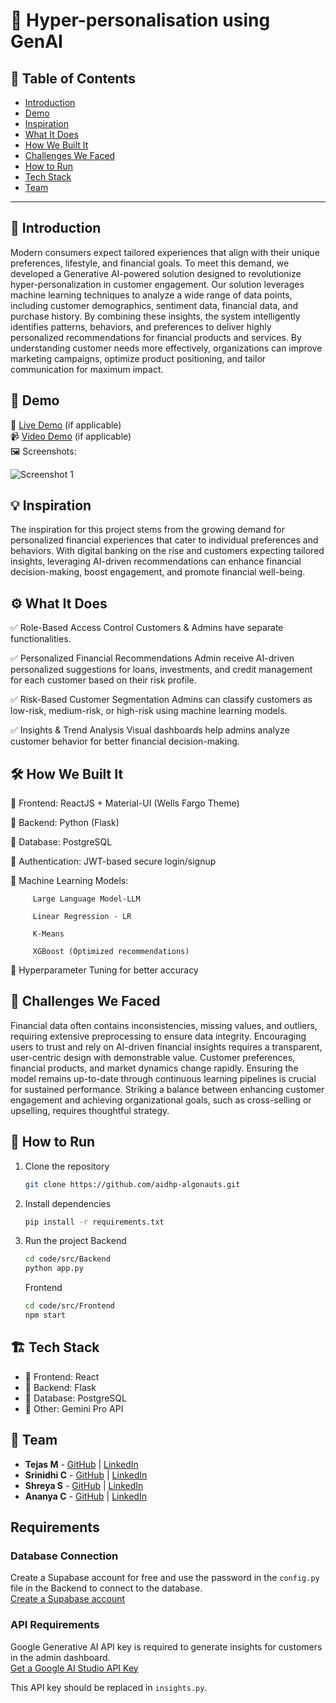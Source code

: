 # 🚀 Hyper-personalisation using GenAI

## 📌 Table of Contents
- [Introduction](#introduction)
- [Demo](#demo)
- [Inspiration](#inspiration)
- [What It Does](#what-it-does)
- [How We Built It](#how-we-built-it)
- [Challenges We Faced](#challenges-we-faced)
- [How to Run](#how-to-run)
- [Tech Stack](#tech-stack)
- [Team](#team)

---

## 🎯 Introduction
Modern consumers expect tailored experiences that align with their unique preferences, lifestyle, and financial goals. To meet this demand, we developed a Generative AI-powered solution designed to revolutionize hyper-personalization in customer engagement. Our solution leverages machine learning techniques to analyze a wide range of data points, including customer demographics, sentiment data, financial data, and purchase history. By combining these insights, the system intelligently identifies patterns, behaviors, and preferences to deliver highly personalized recommendations for financial products and services. By understanding customer needs more effectively, organizations can improve marketing campaigns, optimize product positioning, and tailor communication for maximum impact.

## 🎥 Demo
🔗 [Live Demo](#) (if applicable)  
📹 [Video Demo](#) (if applicable)  
🖼️ Screenshots:

![Screenshot 1](link-to-image)

## 💡 Inspiration
The inspiration for this project stems from the growing demand for personalized financial experiences that cater to individual preferences and behaviors. With digital banking on the rise and customers expecting tailored insights, leveraging AI-driven recommendations can enhance financial decision-making, boost engagement, and promote financial well-being.

## ⚙️ What It Does
✅ Role-Based Access Control
      Customers & Admins have separate functionalities.

✅ Personalized Financial Recommendations
      Admin receive AI-driven personalized suggestions for loans, investments, and credit management for each customer based on their risk profile.

✅ Risk-Based Customer Segmentation
      Admins can classify customers as low-risk, medium-risk, or high-risk using machine learning models.

✅ Insights & Trend Analysis
      Visual dashboards help admins analyze customer behavior for better financial decision-making.

## 🛠️ How We Built It
   🔹 Frontend: ReactJS + Material-UI (Wells Fargo Theme)
   
   🔹 Backend: Python (Flask)
   
   🔹 Database: PostgreSQL
   
   🔹 Authentication: JWT-based secure login/signup
   
   🔹 Machine Learning Models:
   
         Large Language Model-LLM
         
         Linear Regression - LR 
         
         K-Means
         
         XGBoost (Optimized recommendations)
         
   🔹 Hyperparameter Tuning for better accuracy
## 🚧 Challenges We Faced
Financial data often contains inconsistencies, missing values, and outliers, requiring extensive preprocessing to ensure data integrity.
Encouraging users to trust and rely on AI-driven financial insights requires a transparent, user-centric design with demonstrable value.
Customer preferences, financial products, and market dynamics change rapidly. Ensuring the model remains up-to-date through continuous learning pipelines is crucial for sustained performance.
Striking a balance between enhancing customer engagement and achieving organizational goals, such as cross-selling or upselling, requires thoughtful strategy.

## 🏃 How to Run
1. Clone the repository  
   ```sh
   git clone https://github.com/aidhp-algonauts.git
   ```
2. Install dependencies  
   ```sh
   pip install -r requirements.txt
   ```
3. Run the project
   Backend
   ```sh
   cd code/src/Backend
   python app.py
   ```
   Frontend
   ```sh
   cd code/src/Frontend
   npm start
   ```

## 🏗️ Tech Stack
- 🔹 Frontend: React
- 🔹 Backend: Flask
- 🔹 Database: PostgreSQL
- 🔹 Other: Gemini Pro API

## 👥 Team
- **Tejas M** - [GitHub](#) | [LinkedIn](#)
- **Srinidhi C** - [GitHub](#) | [LinkedIn](#)
- **Shreya S** - [GitHub](#) | [LinkedIn](#)
- **Ananya C** - [GitHub](#) | [LinkedIn](#)

## Requirements
### Database Connection
Create a Supabase account for free and use the password in the `config.py` file in the Backend to connect to the database.  
[Create a Supabase account](https://supabase.com/)

### API Requirements
Google Generative AI API key is required to generate insights for customers in the admin dashboard.  
[Get a Google AI Studio API Key](https://aistudio.google.com/app/apikey)  

This API key should be replaced in `insights.py`.



   



